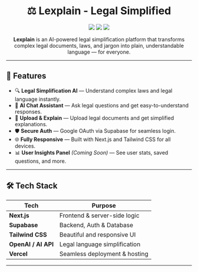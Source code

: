 <h1 align="center">⚖️ Lexplain - Legal Simplified</h1>

<p align="center">
  <img src="https://img.shields.io/badge/Next.js-13.4-blue?style=flat-square" />
  <img src="https://img.shields.io/badge/Supabase-Backend-green?style=flat-square" />
  <img src="https://img.shields.io/badge/AI%20Powered-true-purple?style=flat-square" />
</p>

<p align="center">
  <strong>Lexplain</strong> is an AI-powered legal simplification platform that transforms complex legal documents, laws, and jargon into plain, understandable language — for everyone.
</p>

---

## 🚀 Features

- 🔍 **Legal Simplification AI** — Understand complex laws and legal language instantly.
- 🧠 **AI Chat Assistant** — Ask legal questions and get easy-to-understand responses.
- 📄 **Upload & Explain** — Upload legal documents and get simplified explanations.
- 🛡️ **Secure Auth** — Google OAuth via Supabase for seamless login.
- 🌐 **Fully Responsive** — Built with Next.js and Tailwind CSS for all devices.
- 📊 **User Insights Panel** *(Coming Soon)* — See user stats, saved questions, and more.

---

## 🛠️ Tech Stack

| Tech | Purpose |
|------|---------|
| **Next.js** | Frontend & server-side logic |
| **Supabase** | Backend, Auth & Database |
| **Tailwind CSS** | Beautiful and responsive UI |
| **OpenAI / AI API** | Legal language simplification |
| **Vercel** | Seamless deployment & hosting |

---



